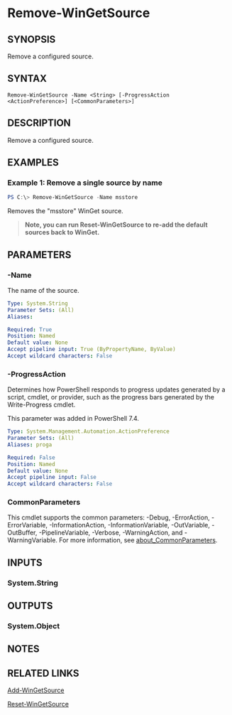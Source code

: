 ﻿---
external help file: Microsoft.WinGet.Client.Cmdlets.dll-Help.xml
Module Name: Microsoft.WinGet.Client
online version:
schema: 2.0.0
---

# Remove-WinGetSource

## SYNOPSIS
Remove a configured source.

## SYNTAX

```
Remove-WinGetSource -Name <String> [-ProgressAction <ActionPreference>] [<CommonParameters>]
```

## DESCRIPTION
Remove a configured source.

## EXAMPLES

### Example 1: Remove a single source by name
```powershell
PS C:\> Remove-WinGetSource -Name msstore
```

Removes the "msstore" WinGet source.

> **Note, you can run Reset-WinGetSource to re-add the default sources back to WinGet.**

## PARAMETERS

### -Name
The name of the source.

```yaml
Type: System.String
Parameter Sets: (All)
Aliases:

Required: True
Position: Named
Default value: None
Accept pipeline input: True (ByPropertyName, ByValue)
Accept wildcard characters: False
```

### -ProgressAction
Determines how PowerShell responds to progress updates generated by a script, cmdlet, or provider, such as the progress bars generated by the Write-Progress cmdlet.

This parameter was added in PowerShell 7.4.

```yaml
Type: System.Management.Automation.ActionPreference
Parameter Sets: (All)
Aliases: proga

Required: False
Position: Named
Default value: None
Accept pipeline input: False
Accept wildcard characters: False
```

### CommonParameters
This cmdlet supports the common parameters: -Debug, -ErrorAction, -ErrorVariable, -InformationAction, -InformationVariable, -OutVariable, -OutBuffer, -PipelineVariable, -Verbose, -WarningAction, and -WarningVariable. For more information, see [about_CommonParameters](http://go.microsoft.com/fwlink/?LinkID=113216).

## INPUTS

### System.String

## OUTPUTS

### System.Object
## NOTES

## RELATED LINKS

[Add-WinGetSource](Add-WinGetSource.md)

[Reset-WinGetSource](Reset-WinGetSource.md)
